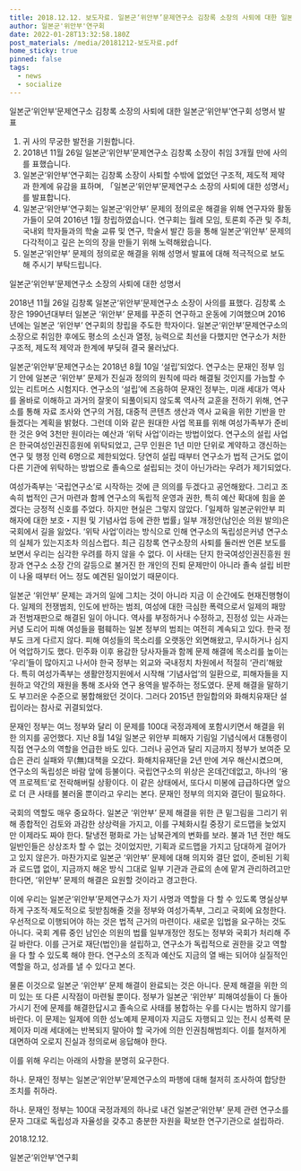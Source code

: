 ```yaml
---
title: 2018.12.12. 보도자료. 일본군‘위안부’문제연구소 김창록 소장의 사퇴에 대한 일본군‘위 안부’연구회 성명서 발표
author: 일본군'위안부'연구회
date: 2022-01-28T13:32:58.180Z
post_materials: /media/20181212-보도자료.pdf
home_sticky: true
pinned: false
tags:
  - news
  - socialize
---
```

일본군‘위안부’문제연구소 김창록 소장의 사퇴에 대한 일본군‘위안부’연구회 성명서 발표



1. 귀 사의 무궁한 발전을 기원합니다.
2. 2018년 11월 26일 일본군‘위안부’문제연구소 김창록 소장이 취임 3개월 만에 사의를 표했습니다.
3. 일본군‘위안부’연구회는 김창록 소장이 사퇴할 수밖에 없었던 구조적, 제도적 제약과 한계에 유감을 표하며, 「일본군‘위안부’문제연구소 소장의 사퇴에 대한 성명서」를 발표합니다.
4. 일본군‘위안부’연구회는 일본군‘위안부’ 문제의 정의로운 해결을 위해 연구자와 활동가들이 모여 2016년 1월 창립하였습니다. 연구회는 월례 모임, 토론회 주관 및 주최, 국내외 학자들과의 학술 교류 및 연구, 학술서 발간 등을 통해 일본군‘위안부’ 문제의 다각적이고 깊은 논의의 장을 만들기 위해 노력해왔습니다.
5. 일본군‘위안부’ 문제의 정의로운 해결을 위해 성명서 발표에 대해 적극적으로 보도해 주시기 부탁드립니다.



일본군‘위안부’문제연구소 소장의 사퇴에 대한 성명서

2018년 11월 26일 김창록 일본군‘위안부’문제연구소 소장이 사의를 표했다. 김창록 소장은 1990년대부터 일본군 ‘위안부’ 문제를 꾸준히 연구하고 운동에 기여했으며 2016년에는 일본군 ‘위안부’ 연구회의 창립을 주도한 학자이다. 일본군‘위안부’문제연구소의 소장으로 취임한 후에도 평소의 소신과 열정, 능력으로 최선을 다했지만 연구소가 처한 구조적, 제도적 제약과 한계에 부딪혀 결국 물러났다.

일본군‘위안부’문제연구소는 2018년 8월 10일 ‘설립’되었다. 연구소는 문재인 정부 임기 안에 일본군 ‘위안부’ 문제가 진실과 정의의 원칙에 따라 해결될 것인지를 가늠할 수 있는 리트머스 시험지다. 연구소의 ‘설립’에 즈음하여 문재인 정부는, 미래 세대가 역사를 올바로 이해하고 과거의 잘못이 되풀이되지 않도록 역사적 교훈을 전하기 위해, 연구소를 통해 자료 조사와 연구의 거점, 대중적 콘텐츠 생산과 역사 교육을 위한 기반을 만들겠다는 계획을 밝혔다. 그런데 이와 같은 원대한 사업 목표를 위해 여성가족부가 준비한 것은 9억 3천만 원이라는 예산과 ‘위탁 사업’이라는 방법이었다. 연구소의 설립 사업은 한국여성인권진흥원에 위탁되었고, 근무 인원은 1년 미만 단위로 계약하고 갱신하는 연구 및 행정 인력 6명으로 제한되었다. 당연히 설립 때부터 연구소가 법적 근거도 없이 다른 기관에 위탁하는 방법으로 졸속으로 설립되는 것이 아닌가라는 우려가 제기되었다.

여성가족부는 ‘국립연구소’로 시작하는 것에 큰 의의를 두겠다고 공언해왔다. 그리고 조속히 법적인 근거 마련과 함께 연구소의 독립적 운영과 권한, 특히 예산 확대에 힘을 쏟겠다는 긍정적 신호를 주었다. 하지만 현실은 그렇지 않았다. ｢일제하 일본군위안부 피해자에 대한 보호・지원 및 기념사업 등에 관한 법률｣ 일부 개정안(남인순 의원 발의)은 국회에서 길을 잃었다. ‘위탁 사업’이라는 방식으로 인해 연구소의 독립성은커녕 연구소의 실체가 있는지조차 의심스럽다. 최근 김창록 연구소장의 사퇴를 둘러싼 언론 보도를 보면서 우리는 심각한 우려를 하지 않을 수 없다. 이 사태는 단지 한국여성인권진흥원 원장과 연구소 소장 간의 갈등으로 불거진 한 개인의 진퇴 문제만이 아니라 졸속 설립 비판이 나올 때부터 어느 정도 예견된 일이었기 때문이다.

일본군 ‘위안부’ 문제는 과거의 일에 그치는 것이 아니라 지금 이 순간에도 현재진행형이다. 일제의 전쟁범죄, 인도에 반하는 범죄, 여성에 대한 극심한 폭력으로서 일제의 패망과 전범재판으로 해결된 일이 아니다. 역사를 부정하거나 수정하고, 진정성 있는 사과는커녕 도리어 피해 여성들을 폄훼하는 일본 정부의 범죄는 여전히 계속되고 있다. 한국 정부도 크게 다르지 않다. 피해 여성들의 목소리를 오랫동안 외면해왔고, 무시하거나 심지어 억압하기도 했다. 민주화 이후 용감한 당사자들과 함께 문제 해결에 목소리를 높이는 ‘우리’들이 많아지고 나서야 한국 정부는 외교와 국내정치 차원에서 적절히 ‘관리’해왔다. 특히 여성가족부는 생활안정지원에서 시작해 ‘기념사업’의 일환으로, 피해자들을 지원하고 약간의 재원을 통해 조사와 연구 용역을 발주하는 정도였다. 문제 해결을 말하기도 부끄러운 수준으로 봉합해왔던 것이다. 그러다 2015년 한일합의와 화해치유재단 설립이라는 참사로 귀결되었다.

문재인 정부는 여느 정부와 달리 이 문제를 100대 국정과제에 포함시키면서 해결을 위한 의지를 공언했다. 지난 8월 14일 일본군 위안부 피해자 기림일 기념식에서 대통령이 직접 연구소의 역할을 언급한 바도 있다. 그러나 공언과 달리 지금까지 정부가 보여준 모습은 관리 실패와 무(無)대책을 오갔다. 화해치유재단을 2년 만에 겨우 해산시켰으며, 연구소의 독립성은 바람 앞에 등불이다. 국립연구소의 위상은 온데간데없고, 하나의 ‘용역 프로젝트’로 전락해버릴 상황이다. 이 같은 상태에서, 또다시 미봉에 급급하다면 앞으로 더 큰 사태를 불러올 뿐이라고 우리는 본다. 문재인 정부의 의지와 결단이 필요하다.

국회의 역할도 매우 중요하다. 일본군 ‘위안부’ 문제 해결을 위한 큰 밑그림을 그리기 위해 종합적인 검토와 과감한 상상력을 가지고, 이를 구체화시킬 중장기 로드맵을 늦었지만 이제라도 짜야 한다. 탈냉전 평화로 가는 남북관계의 변화를 보라. 불과 1년 전만 해도 일반인들은 상상조차 할 수 없는 것이었지만, 기획과 로드맵을 가지고 담대하게 걸어가고 있지 않은가. 마찬가지로 일본군 ‘위안부’ 문제에 대해 의지와 결단 없이, 준비된 기획과 로드맵 없이, 지금까지 해온 방식 그대로 일부 기관과 관료의 손에 맡겨 관리하려고만 한다면, ‘위안부’ 문제의 해결은 요원할 것이라고 경고한다.

이에 우리는 일본군‘위안부’문제연구소가 자기 사명과 역할을 다 할 수 있도록 명실상부하게 구조적·제도적으로 뒷받침해줄 것을 정부와 여성가족부, 그리고 국회에 요청한다. 우선적으로 이행되어야 하는 것은 법적 근거의 마련이다. 새로운 입법을 요구하는 것도 아니다. 국회 계류 중인 남인순 의원의 법률 일부개정안 정도는 정부와 국회가 처리해 주길 바란다. 이를 근거로 재단(법인)을 설립하고, 연구소가 독립적으로 권한을 갖고 역할을 다 할 수 있도록 해야 한다. 연구소의 조직과 예산도 지금의 열 배는 되어야 실질적인 역할을 하고, 성과를 낼 수 있다고 본다.

물론 이것으로 일본군 ‘위안부’ 문제 해결이 완료되는 것은 아니다. 문제 해결을 위한 의미 있는 또 다른 시작점이 마련될 뿐이다. 정부가 일본군 ‘위안부’ 피해여성들이 다 돌아가시기 전에 문제를 해결한답시고 졸속으로 사태를 봉합하는 우를 다시는 범하지 않기를 바란다. 이 문제는 일제에 의한 성노예제 문제이자 지금도 자행되고 있는 전시 성폭력 문제이자 미래 세대에는 반복되지 말아야 할 국가에 의한 인권침해범죄다. 이를 철저하게 대면하여 오로지 진실과 정의로써 응답해야 한다.

이를 위해 우리는 아래의 사항을 분명히 요구한다.

하나. 문재인 정부는 일본군‘위안부’문제연구소의 파행에 대해 철저히 조사하여 합당한 조치를 취하라.

하나. 문재인 정부는 100대 국정과제의 하나로 내건 일본군‘위안부’ 문제 관련 연구소를 문자 그대로 독립성과 자율성을 갖추고 충분한 자원을 확보한 연구기관으로 설립하라.

2018.12.12.

일본군‘위안부’연구회